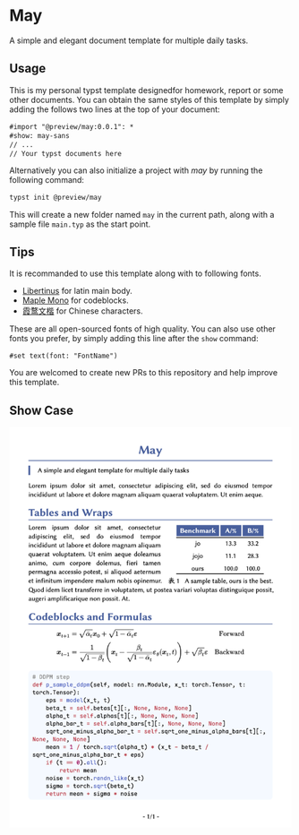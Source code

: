 # May

A simple and elegant document template for multiple daily tasks.

## Usage

This is my personal typst template designedfor homework, report or some other documents. You can obtain the same styles of this template by simply adding the follows two lines at the top of your document:

```typst
#import "@preview/may:0.0.1": *
#show: may-sans
// ...
// Your typst documents here
```

Alternatively you can also initialize a project with _may_ by running the following command:

```sh
typst init @preview/may
```

This will create a new folder named `may` in the current path, along with a sample file `main.typ` as the start point.

## Tips

It is recommanded to use this template along with to following fonts.

* [Libertinus](https://github.com/alerque/libertinus) for latin main body.
* [Maple Mono](https://github.com/subframe7536/maple-font) for codeblocks.
* [霞鹜文楷](https://github.com/lxgw/LxgwWenKai) for Chinese characters.

These are all open-sourced fonts of high quality. You can also use other fonts you prefer, by simply adding this line after the `show` command:

```typst
#set text(font: "FontName")
```

You are welcomed to create new PRs to this repository and help improve this template.

## Show Case

![thumbnail of may_sans template](./thumbnail.png)
